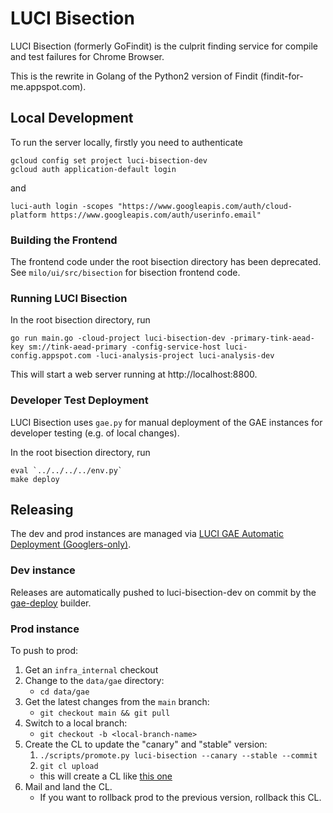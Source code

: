 # LUCI Bisection

LUCI Bisection (formerly GoFindit) is the culprit finding service for compile and test failures for Chrome Browser.

This is the rewrite in Golang of the Python2 version of Findit (findit-for-me.appspot.com).

## Local Development

To run the server locally, firstly you need to authenticate
```
gcloud config set project luci-bisection-dev
gcloud auth application-default login
```
and
```
luci-auth login -scopes "https://www.googleapis.com/auth/cloud-platform https://www.googleapis.com/auth/userinfo.email"
```

### Building the Frontend

The frontend code under the root bisection directory has been deprecated.
See `milo/ui/src/bisection` for bisection frontend code.

### Running LUCI Bisection

In the root bisection directory, run
```
go run main.go -cloud-project luci-bisection-dev -primary-tink-aead-key sm://tink-aead-primary -config-service-host luci-config.appspot.com -luci-analysis-project luci-analysis-dev
```

This will start a web server running at http://localhost:8800.

### Developer Test Deployment

LUCI Bisection uses `gae.py` for manual deployment of the GAE instances for developer
testing (e.g. of local changes).

In the root bisection directory, run
```
eval `../../../../env.py`
make deploy
```

## Releasing

The dev and prod instances are managed via
[LUCI GAE Automatic Deployment (Googlers-only)](http://go/luci/how_to_deploy.md).

### Dev instance

Releases are automatically pushed to luci-bisection-dev on commit by the
[gae-deploy](https://ci.chromium.org/p/infradata-gae/builders/ci/gae-deploy)
builder.

### Prod instance

To push to prod:
1. Get an `infra_internal` checkout
1. Change to the `data/gae` directory:
    * `cd data/gae`
1. Get the latest changes from the `main` branch:
    * `git checkout main && git pull`
1. Switch to a local branch:
    * `git checkout -b <local-branch-name>`
1. Create the CL to update the "canary" and "stable" version:
    1. `./scripts/promote.py luci-bisection --canary --stable --commit`
    1. `git cl upload`
    * this will create a CL like [this one](https://chrome-internal-review.googlesource.com/c/infradata/gae/+/5008853)
1. Mail and land the CL.
    * If you want to rollback prod to the previous version, rollback this CL.
